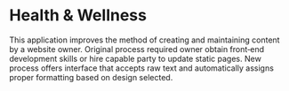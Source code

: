 # Health & Wellness

This application improves the method of creating and maintaining content by a website owner. Original process required owner obtain front&#8209;end development skills or hire capable party to update static pages. New process offers interface that accepts raw text and automatically assigns proper formatting based on design selected.